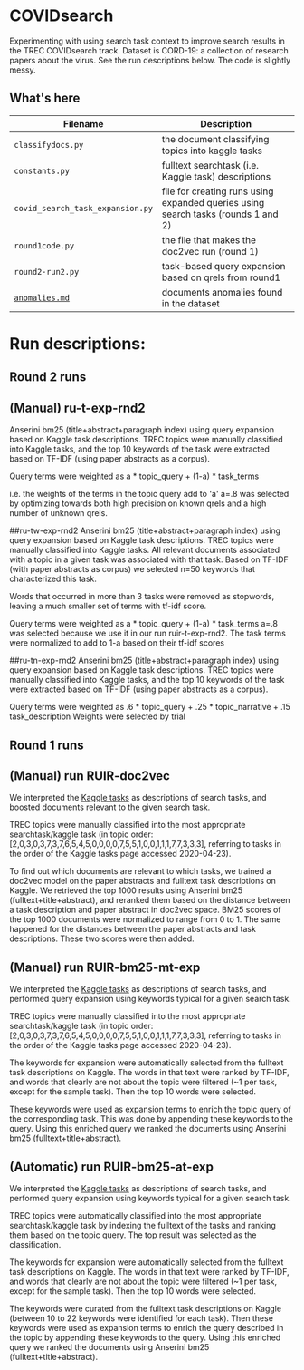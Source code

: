 # COVIDsearch
Experimenting with using search task context to improve search results in the
TREC COVIDsearch track. Dataset is CORD-19: a collection of research papers
about the virus. See the run descriptions below. The code is slightly messy.

## What's here
| Filename | Description |
| --- | --- |
| `classifydocs.py` | the document classifying topics into kaggle tasks |
| `constants.py` | fulltext searchtask (i.e. Kaggle task) descriptions |
| `covid_search_task_expansion.py` | file for creating runs using expanded queries using search tasks (rounds 1 and 2) |
| `round1code.py` | the file that makes the doc2vec run (round 1) |
| `round2-run2.py` | task-based query expansion based on qrels from round1 |
| [`anomalies.md`](./anomalies.md) | documents anomalies found in the dataset |

# Run descriptions:

## Round 2 runs

## (Manual) ru-t-exp-rnd2
Anserini bm25 (title+abstract+paragraph index) using query expansion based on Kaggle task descriptions. TREC topics were manually classified into Kaggle tasks, and the top 10 keywords of the task were extracted based on TF-IDF (using paper abstracts as a corpus).

Query terms were weighted as
a * topic_query + (1-a) * task_terms

i.e. the weights of the terms in the topic query add to 'a'
a=.8 was selected by optimizing towards both high precision on known qrels and a high number of unknown qrels.

##ru-tw-exp-rnd2
Anserini bm25 (title+abstract+paragraph index) using query expansion based on Kaggle task descriptions. TREC topics were manually classified into Kaggle tasks. All relevant documents associated with a topic in a given task was associated with that task. Based on TF-IDF (with paper abstracts as corpus) we selected n=50 keywords that characterized this task.

Words that occurred in more than 3 tasks were removed as stopwords, leaving a much smaller set of terms with tf-idf score.

Query terms were weighted as
a * topic_query + (1-a) * task_terms
a=.8 was selected because we use it in our run ruir-t-exp-rnd2. The task terms were normalized to add to 1-a based on their tf-idf scores

##ru-tn-exp-rnd2
Anserini bm25 (title+abstract+paragraph index) using query expansion based on Kaggle task descriptions. TREC topics were manually classified into Kaggle tasks, and the top 10 keywords of the task were extracted based on TF-IDF (using paper abstracts as a corpus).

Query terms were weighted as
.6 * topic_query + .25 * topic_narrative + .15 task_description
Weights were selected by trial

## Round 1 runs

## (Manual) run RUIR-doc2vec
We interpreted the [Kaggle tasks][0] as descriptions of search tasks, and
boosted documents relevant to the given search task.

TREC topics were manually classified into the most appropriate
searchtask/kaggle task (in topic order:
[2,0,3,0,3,7,3,7,6,5,4,5,0,0,0,0,7,5,5,1,0,0,1,1,1,7,7,3,3,3], referring to
tasks in the order of the Kaggle tasks page accessed 2020-04-23).

To find out which documents are relevant to which tasks, we trained a doc2vec
model on the paper abstracts and fulltext task descriptions on Kaggle. We
retrieved the top 1000 results using Anserini bm25 (fulltext+title+abstract),
and reranked them based on the distance between a task description and paper
abstract in doc2vec space. BM25 scores of the top 1000 documents were
normalized to range from 0 to 1. The same happened for the distances between
the paper abstracts and task descriptions. These two scores were then added.

## (Manual) run RUIR-bm25-mt-exp

We interpreted the [Kaggle tasks][0] as descriptions of search tasks, and
performed query expansion using keywords typical for a given search task.

TREC topics were manually classified into the most appropriate
searchtask/kaggle task (in topic order:
[2,0,3,0,3,7,3,7,6,5,4,5,0,0,0,0,7,5,5,1,0,0,1,1,1,7,7,3,3,3], referring to
tasks in the order of the Kaggle tasks page accessed 2020-04-23).

The keywords for expansion were automatically selected from the fulltext task
descriptions on Kaggle. The words in that text were ranked by TF-IDF, and words
that clearly are not about the topic were filtered (~1 per task, except for the
sample task). Then the top 10 words were selected.

These keywords were used as expansion terms to enrich the topic query of the
corresponding task. This was done by appending these keywords to the query.
Using this enriched query we ranked the documents using Anserini bm25
(fulltext+title+abstract).

## (Automatic) run RUIR-bm25-at-exp
We interpreted the [Kaggle tasks][0] as descriptions of search tasks, and
performed query expansion using keywords typical for a given search task.

TREC topics were automatically classified into the most appropriate
searchtask/kaggle task by indexing the fulltext of the tasks and ranking them
based on the topic query. The top result was selected as the classification.

The keywords for expansion were automatically selected from the fulltext task
descriptions on Kaggle. The words in that text were ranked by TF-IDF, and words
that clearly are not about the topic were filtered (~1 per task, except for the
sample task). Then the top 10 words were selected.

The keywords were curated from the fulltext task descriptions on Kaggle
(between 10 to 22 keywords were identified for each task). Then these keywords
were used as expansion terms to enrich the query described in the topic by
appending these keywords to the query. Using this enriched query we ranked the
documents using Anserini bm25 (fulltext+title+abstract).

[0]: https://www.kaggle.com/allen-institute-for-ai/CORD-19-research-challenge/tasks
